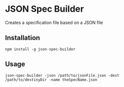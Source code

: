 JSON Spec Builder
=========

Creates a specification file based on a JSON file

## Installation

  `npm install -g json-spec-builder`

## Usage

    json-spec-builder -json /path/to/jsonFile.json -dest /path/to/destinyDir -name theSpecName.json
